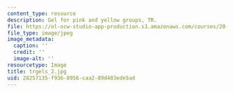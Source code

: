 ```yaml
---
content_type: resource
description: Gel for pink and yellow groups, TR.
file: https://ol-ocw-studio-app-production.s3.amazonaws.com/courses/20-109-laboratory-fundamentals-in-biological-engineering-fall-2007/28257135f9368956caa289d403ede5ad_trgels_2.jpg
file_type: image/jpeg
image_metadata:
  caption: ''
  credit: ''
  image-alt: ''
resourcetype: Image
title: trgels_2.jpg
uid: 28257135-f936-8956-caa2-89d403ede5ad
---
```

